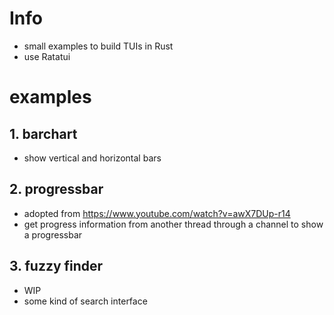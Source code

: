 # Info
- small examples to build TUIs in Rust
- use Ratatui

# examples
## 1. barchart
- show vertical and horizontal bars
## 2. progressbar
- adopted from https://www.youtube.com/watch?v=awX7DUp-r14
- get progress information from another thread
  through a channel to show a progressbar
## 3. fuzzy finder
- WIP
- some kind of search interface
